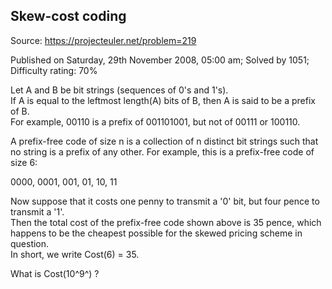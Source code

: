 Skew-cost coding
----------------

Source: https://projecteuler.net/problem=219

Published on Saturday, 29th November 2008, 05:00 am; Solved by 1051;
Difficulty rating: 70%

Let A and B be bit strings (sequences of 0's and 1's).\
 If A is equal to the leftmost length(A) bits of B, then A is said to be
a prefix of B.\
 For example, 00110 is a prefix of 001101001, but not of 00111 or
100110.

A prefix-free code of size n is a collection of n distinct bit strings
such that no string is a prefix of any other. For example, this is a
prefix-free code of size 6:

0000, 0001, 001, 01, 10, 11

Now suppose that it costs one penny to transmit a '0' bit, but four
pence to transmit a '1'.\
 Then the total cost of the prefix-free code shown above is 35 pence,
which happens to be the cheapest possible for the skewed pricing scheme
in question.\
 In short, we write Cost(6) = 35.

What is Cost(10^9^) ?
